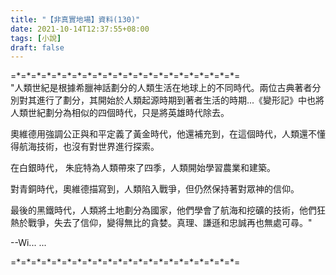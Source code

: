 ```yaml
---
title: "【非真實地場】資料(130)"
date: 2021-10-14T12:37:55+08:00
tags: [小說]
draft: false
---
```


=\*=\*=\*=\*=\*=\*=\*=\*=\*=\*=\*=\*=\*=\*=\*=\*=\*=\*=\*=\*=\*=\*=  
"人類世紀是根據希臘神話劃分的人類生活在地球上的不同時代。兩位古典著者分別對其進行了劃分，其開始於人類起源時期到著者生活的時期...《變形記》中也將人類世紀劃分為相似的四個時代，只是將英雄時代除去。

奧維德用強調公正與和平定義了黃金時代，他還補充到，在這個時代，人類還不懂得航海技術，也沒有對世界進行探索。

在白銀時代， 朱庇特為人類帶來了四季，人類開始學習農業和建築。

對青銅時代，奧維德描寫到，人類陷入戰爭，但仍然保持著對眾神的信仰。

最後的黑鐵時代，人類將土地劃分為國家，他們學會了航海和挖礦的技術，他們狂熱於戰爭，失去了信仰，變得無比的貪婪。真理、謙遜和忠誠再也無處可尋。"

--Wi... ...  
 
=\*=\*=\*=\*=\*=\*=\*=\*=\*=\*=\*=\*=\*=\*=\*=\*=\*=\*=\*=\*=\*=\*=  